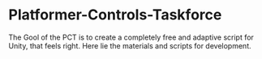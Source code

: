 # Platformer-Controls-Taskforce
The Gool of the PCT is to create a completely free and adaptive script for Unity, that feels right.
Here lie the materials and scripts for development.
